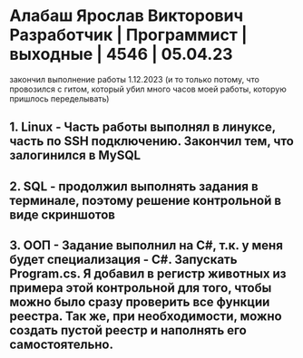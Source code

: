 # Алабаш Ярослав Викторович Разработчик | Программист | выходные | 4546 | 05.04.23
закончил выполнение работы 1.12.2023 (и то только потому, что провозился с гитом, который убил много часов моей работы, которую пришлось переделывать)

## 1. Linux - Часть работы выполнял в линуксе, часть по SSH подключению. Закончил тем, что залогинился в MySQL

## 2. SQL - продолжил выполнять задания в терминале, поэтому решение контрольной в виде скриншотов

## 3. ООП - Задание выполнил на C#, т.к. у меня будет специализация - C#. Запускать Program.cs. Я добавил в регистр животных из примера этой контрольной для того, чтобы можно было сразу проверить все функции реестра. Так же, при необходимости, можно создать пустой реестр и наполнять его самостоятельно.
